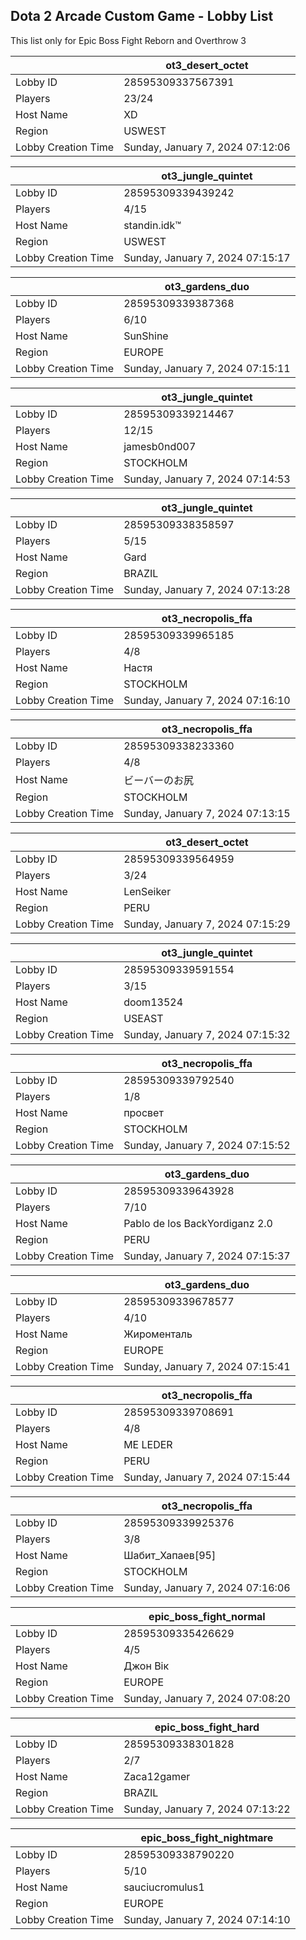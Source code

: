 ## Dota 2 Arcade Custom Game - Lobby List

This list only for Epic Boss Fight Reborn and Overthrow 3

|  | ot3_desert_octet |
| ------ | ------ |
| Lobby ID | 28595309337567391 |
| Players | 23/24 |
| Host Name | XD |
| Region | USWEST |
| Lobby Creation Time | Sunday, January 7, 2024 07:12:06 |


|  | ot3_jungle_quintet |
| ------ | ------ |
| Lobby ID | 28595309339439242 |
| Players | 4/15 |
| Host Name | standin.idk™ |
| Region | USWEST |
| Lobby Creation Time | Sunday, January 7, 2024 07:15:17 |


|  | ot3_gardens_duo |
| ------ | ------ |
| Lobby ID | 28595309339387368 |
| Players | 6/10 |
| Host Name | SunShine |
| Region | EUROPE |
| Lobby Creation Time | Sunday, January 7, 2024 07:15:11 |


|  | ot3_jungle_quintet |
| ------ | ------ |
| Lobby ID | 28595309339214467 |
| Players | 12/15 |
| Host Name | jamesb0nd007 |
| Region | STOCKHOLM |
| Lobby Creation Time | Sunday, January 7, 2024 07:14:53 |


|  | ot3_jungle_quintet |
| ------ | ------ |
| Lobby ID | 28595309338358597 |
| Players | 5/15 |
| Host Name | Gard |
| Region | BRAZIL |
| Lobby Creation Time | Sunday, January 7, 2024 07:13:28 |


|  | ot3_necropolis_ffa |
| ------ | ------ |
| Lobby ID | 28595309339965185 |
| Players | 4/8 |
| Host Name | Настя |
| Region | STOCKHOLM |
| Lobby Creation Time | Sunday, January 7, 2024 07:16:10 |


|  | ot3_necropolis_ffa |
| ------ | ------ |
| Lobby ID | 28595309338233360 |
| Players | 4/8 |
| Host Name | ビーバーのお尻 |
| Region | STOCKHOLM |
| Lobby Creation Time | Sunday, January 7, 2024 07:13:15 |


|  | ot3_desert_octet |
| ------ | ------ |
| Lobby ID | 28595309339564959 |
| Players | 3/24 |
| Host Name | LenSeiker |
| Region | PERU |
| Lobby Creation Time | Sunday, January 7, 2024 07:15:29 |


|  | ot3_jungle_quintet |
| ------ | ------ |
| Lobby ID | 28595309339591554 |
| Players | 3/15 |
| Host Name | doom13524 |
| Region | USEAST |
| Lobby Creation Time | Sunday, January 7, 2024 07:15:32 |


|  | ot3_necropolis_ffa |
| ------ | ------ |
| Lobby ID | 28595309339792540 |
| Players | 1/8 |
| Host Name | просвет |
| Region | STOCKHOLM |
| Lobby Creation Time | Sunday, January 7, 2024 07:15:52 |


|  | ot3_gardens_duo |
| ------ | ------ |
| Lobby ID | 28595309339643928 |
| Players | 7/10 |
| Host Name | Pablo de los BackYordiganz 2.0 |
| Region | PERU |
| Lobby Creation Time | Sunday, January 7, 2024 07:15:37 |


|  | ot3_gardens_duo |
| ------ | ------ |
| Lobby ID | 28595309339678577 |
| Players | 4/10 |
| Host Name | Жироменталь |
| Region | EUROPE |
| Lobby Creation Time | Sunday, January 7, 2024 07:15:41 |


|  | ot3_necropolis_ffa |
| ------ | ------ |
| Lobby ID | 28595309339708691 |
| Players | 4/8 |
| Host Name | ME LEDER |
| Region | PERU |
| Lobby Creation Time | Sunday, January 7, 2024 07:15:44 |


|  | ot3_necropolis_ffa |
| ------ | ------ |
| Lobby ID | 28595309339925376 |
| Players | 3/8 |
| Host Name | Шабит_Хапаев[95] |
| Region | STOCKHOLM |
| Lobby Creation Time | Sunday, January 7, 2024 07:16:06 |


|  | epic_boss_fight_normal |
| ------ | ------ |
| Lobby ID | 28595309335426629 |
| Players | 4/5 |
| Host Name | Джон Вік |
| Region | EUROPE |
| Lobby Creation Time | Sunday, January 7, 2024 07:08:20 |


|  | epic_boss_fight_hard |
| ------ | ------ |
| Lobby ID | 28595309338301828 |
| Players | 2/7 |
| Host Name | Zaca12gamer |
| Region | BRAZIL |
| Lobby Creation Time | Sunday, January 7, 2024 07:13:22 |


|  | epic_boss_fight_nightmare |
| ------ | ------ |
| Lobby ID | 28595309338790220 |
| Players | 5/10 |
| Host Name | sauciucromulus1 |
| Region | EUROPE |
| Lobby Creation Time | Sunday, January 7, 2024 07:14:10 |


